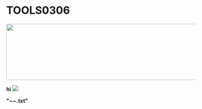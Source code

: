# TOOLS0306

<img src="http://s5304.pcdn.co/guides/wp-content/uploads/cache/2017/12/Holiday_Song_Lyrics/2789392564.jpg" width="800" height="150"/>  

**hi**
![](http://s5304.pcdn.co/guides/wp-content/uploads/cache/2017/12/Holiday_Song_Lyrics/2789392564.jpg)

**"<song-id/>~<song-artist/>~<song-title/>.txt"**
